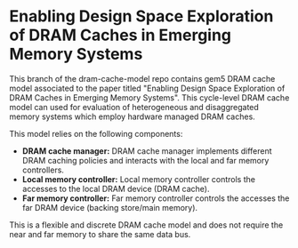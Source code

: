 # Enabling Design Space Exploration of DRAM Caches in Emerging Memory Systems

This branch of the dram-cache-model repo contains gem5 DRAM cache model associated to the paper titled "Enabling Design Space Exploration of DRAM Caches in Emerging Memory Systems". This cycle-level DRAM cache model can used for evaluation of heterogeneous and disaggregated memory systems which 
employ hardware managed DRAM caches. 

This model relies on the following components:

- **DRAM cache manager:** DRAM cache manager implements different DRAM caching policies and interacts with the local and far memory controllers.
- **Local memory controller:** Local memory controller controls the accesses to the local DRAM device (DRAM cache).
- **Far memory controller:** Far memory controller controls the accesses the far DRAM device (backing store/main memory).

This is a flexible and discrete DRAM cache model and does not require the near and far memory to share the same data bus.



